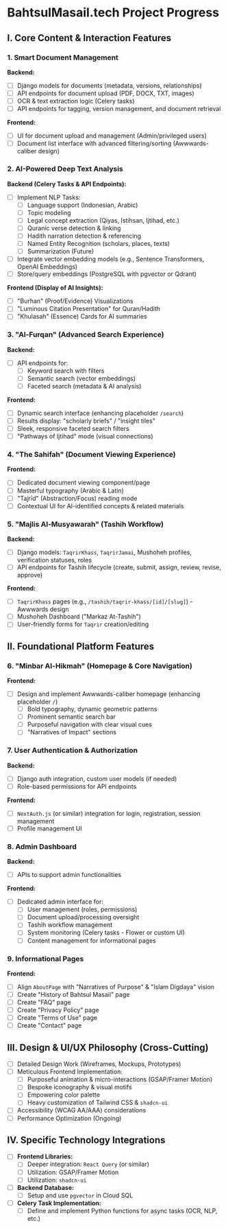 # BahtsulMasail.tech Project Progress

## I. Core Content & Interaction Features

### 1. Smart Document Management

**Backend:**
- [ ] Django models for documents (metadata, versions, relationships)
- [ ] API endpoints for document upload (PDF, DOCX, TXT, images)
- [ ] OCR & text extraction logic (Celery tasks)
- [ ] API endpoints for tagging, version management, and document retrieval

**Frontend:**
- [ ] UI for document upload and management (Admin/privileged users)
- [ ] Document list interface with advanced filtering/sorting (Awwwards-caliber design)

### 2. AI-Powered Deep Text Analysis

**Backend (Celery Tasks & API Endpoints):**
- [ ] Implement NLP Tasks:
    - [ ] Language support (Indonesian, Arabic)
    - [ ] Topic modeling
    - [ ] Legal concept extraction (Qiyas, Istihsan, Ijtihad, etc.)
    - [ ] Quranic verse detection & linking
    - [ ] Hadith narration detection & referencing
    - [ ] Named Entity Recognition (scholars, places, texts)
    - [ ] Summarization (Future)
- [ ] Integrate vector embedding models (e.g., Sentence Transformers, OpenAI Embeddings)
- [ ] Store/query embeddings (PostgreSQL with pgvector or Qdrant)

**Frontend (Display of AI Insights):**
- [ ] "Burhan" (Proof/Evidence) Visualizations
- [ ] "Luminous Citation Presentation" for Quran/Hadith
- [ ] "Khulasah" (Essence) Cards for AI summaries

### 3. "Al-Furqan" (Advanced Search Experience)

**Backend:**
- [ ] API endpoints for:
    - [ ] Keyword search with filters
    - [ ] Semantic search (vector embeddings)
    - [ ] Faceted search (metadata & AI analysis)

**Frontend:**
- [ ] Dynamic search interface (enhancing placeholder `/search`)
- [ ] Results display: "scholarly briefs" / "insight tiles"
- [ ] Sleek, responsive faceted search filters
- [ ] "Pathways of Ijtihad" mode (visual connections)

### 4. "The Sahifah" (Document Viewing Experience)

**Frontend:**
- [ ] Dedicated document viewing component/page
- [ ] Masterful typography (Arabic & Latin)
- [ ] "Tajrīd" (Abstraction/Focus) reading mode
- [ ] Contextual UI for AI-identified concepts & related materials

### 5. "Majlis Al-Musyawarah" (Tashih Workflow)

**Backend:**
- [ ] Django models: `TaqrirKhass`, `TaqrirJamai`, Mushoheh profiles, verification statuses, roles
- [ ] API endpoints for Tashih lifecycle (create, submit, assign, review, revise, approve)

**Frontend:**
- [ ] `TaqrirKhass` pages (e.g., `/tashih/taqrir-khass/[id]/[slug]`) - Awwwards design
- [ ] Mushoheh Dashboard ("Markaz At-Tashih")
- [ ] User-friendly forms for `Taqrir` creation/editing

## II. Foundational Platform Features

### 6. "Minbar Al-Hikmah" (Homepage & Core Navigation)

**Frontend:**
- [ ] Design and implement Awwwards-caliber homepage (enhancing placeholder `/`)
    - [ ] Bold typography, dynamic geometric patterns
    - [ ] Prominent semantic search bar
    - [ ] Purposeful navigation with clear visual cues
    - [ ] "Narratives of Impact" sections

### 7. User Authentication & Authorization

**Backend:**
- [ ] Django auth integration, custom user models (if needed)
- [ ] Role-based permissions for API endpoints

**Frontend:**
- [ ] `NextAuth.js` (or similar) integration for login, registration, session management
- [ ] Profile management UI

### 8. Admin Dashboard

**Backend:**
- [ ] APIs to support admin functionalities

**Frontend:**
- [ ] Dedicated admin interface for:
    - [ ] User management (roles, permissions)
    - [ ] Document upload/processing oversight
    - [ ] Tashih workflow management
    - [ ] System monitoring (Celery tasks - Flower or custom UI)
    - [ ] Content management for informational pages

### 9. Informational Pages

**Frontend:**
- [ ] Align `AboutPage` with "Narratives of Purpose" & "Islam Digdaya" vision
- [ ] Create "History of Bahtsul Masail" page
- [ ] Create "FAQ" page
- [ ] Create "Privacy Policy" page
- [ ] Create "Terms of Use" page
- [ ] Create "Contact" page

## III. Design & UI/UX Philosophy (Cross-Cutting)

- [ ] Detailed Design Work (Wireframes, Mockups, Prototypes)
- [ ] Meticulous Frontend Implementation:
    - [ ] Purposeful animation & micro-interactions (GSAP/Framer Motion)
    - [ ] Bespoke iconography & visual motifs
    - [ ] Empowering color palette
    - [ ] Heavy customization of Tailwind CSS & `shadcn-ui`
- [ ] Accessibility (WCAG AA/AAA) considerations
- [ ] Performance Optimization (Ongoing)

## IV. Specific Technology Integrations

- [ ] **Frontend Libraries:**
    - [ ] Deeper integration: `React Query` (or similar)
    - [ ] Utilization: GSAP/Framer Motion
    - [ ] Utilization: `shadcn-ui`
- [ ] **Backend Database:**
    - [ ] Setup and use `pgvector` in Cloud SQL
- [ ] **Celery Task Implementation:**
    - [ ] Define and implement Python functions for async tasks (OCR, NLP, etc.) 